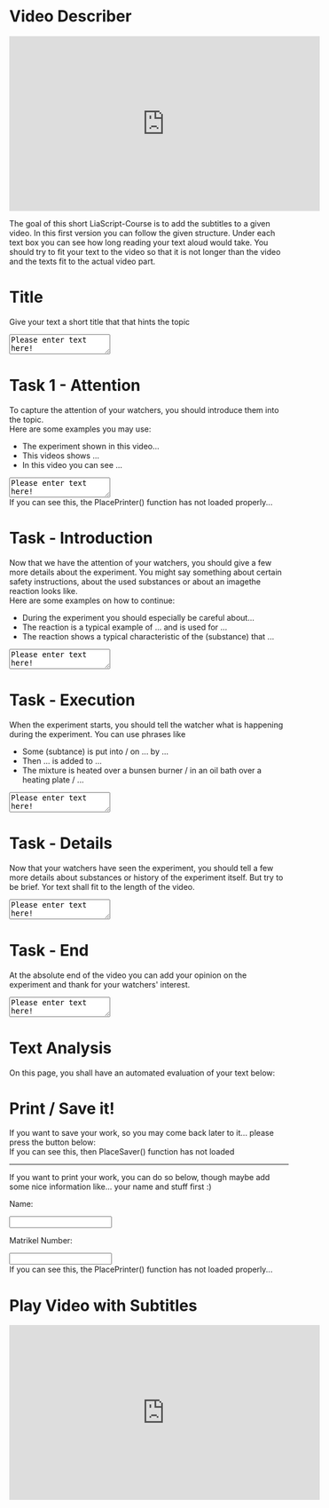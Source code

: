 <!--
author:   Anja Voigt

email:    anjvoi1@web.de

version:  0.0.1

language: en

narrator: US English Female






script: /LiaScriptImageDescriber/imageDescriberFunctions.js
script: /LiaScriptImageDescriber/ImageDescriber.js
script: https://cdn.jsdelivr.net/gh/Anjuschenka/Subtitle-Adder@main/LiaScriptImageDescriber/userTasks.js
script: https://cdn.jsdelivr.net/simplemde/latest/simplemde.min.js
script: https://cdn.jsdelivr.net/gh/gelbeforelle/thesaurus@0.1.2-alpha/code.js
script: https://www.youtube.com//s//player//c4225c42//www-widgetapi.vflset//www-widgetapi.js

link: https://cdn.jsdelivr.net/gh/Anjuschenka/Subtitle-Adder@main/LiaScriptImageDescriber/style.css
link: https://cdn.jsdelivr.net/gh/Anjuschenka/Subtitle-Adder@main/LiaScriptImageDescriber/print.css

script: https://cdn.jsdelivr.net/gh/kaptn-seebar/english-lia@latest/base.js
import: https://raw.githubusercontent.com/liaTemplates/TextAnalysis/main/README.md

test: @Textanalysis.FULL
persistent: True

comment:  This is a small tool, which will help the user to learn how to propperly describe an image, a piece of code, or an graph.
-->

# Video Describer

<iframe src="https://video.tu-freiberg.de/media/embed?key=c49c659861d64aa2c74bc20540819db0&width=560&height=315&autoplay=false&controls=true&autolightsoff=false&loop=false&chapters=false&playlist=false&related=false&responsive=false&t=0" data-src="" class="iframeLoaded" width="560" height="315" frameborder="0" allowfullscreen="allowfullscreen" allowtransparency="true" scrolling="no" aria-label="media embed code" style=""></iframe>

The goal of this short LiaScript-Course is to add the subtitles to a given video. In this first version you can follow the given structure. Under each text box you can see how long reading your text aloud would take. You should try to fit your text to the video so that it is not longer than the video and the texts fit to the actual video part.

Title
================

Give your text a short title that that hints the topic

<textarea id="TitleTextArea" oninput="TBonChange(this)">Please enter text here!</textArea>

Task 1 - Attention  
================
        
To capture the attention of your watchers, you should introduce them into the topic. <br/>
Here are some examples you may use:

* The experiment shown in this video...
* This videos shows ...
* In this video you can see ...
            
<textarea id="AttentionTextArea" oninput="TBonChange(this)">Please enter text here!</textArea>

<div id="Attention">If you can see this, the PlacePrinter() function has not loaded properly...</div>

<script> PlaceSpeak("Attention") </script>


Task - Introduction
==============

Now that we have the attention of your watchers, you should give a few more details about the experiment. You might say something about certain safety instructions, about the used substances or about an imagethe reaction looks like. <br/>
Here are some examples on how to continue:

* During the experiment you should especially be careful about...
* The reaction is a typical example of ... and is used for ...
* The reaction shows a typical characteristic of the (substance) that ...

<textarea id="IntroductionTextArea" oninput="TBonChange(this)">Please enter text here!</textArea>
<div id="Introduction"></div>

<script>
    PlaceSpeak("Introduction");
</script>

Task - Execution
==============

When the experiment starts, you should tell the watcher what is happening during the experiment. You can use phrases like

* Some (subtance) is put into / on ... by ...
* Then ... is added to ...
* The mixture is heated over a bunsen burner / in an oil bath over a heating plate / ...

<textarea id="ExecutionTextArea" oninput="TBonChange(this)" onchange="console.log(update(this.innerHTML))">Please enter text here!</textArea>

<div id="Execution"></div>

<script>
    PlaceSpeak("Execution");
</script>

Task - Details
==============

Now that your watchers have seen the experiment, you should tell a few more details about substances or history of the experiment itself. But try to be brief. Yor text shall fit to the length of the video.

<textarea id="DetailsTextArea" oninput="TBonChange(this)">Please enter text here!</textArea>

<div id="Details"></div>

<script>
    PlaceSpeak("Details");
</script>

Task - End
=================

At the absolute end of the video you can add your opinion on the experiment and thank for your watchers' interest.

<textarea id="EndTextArea" oninput="TBonChange(this)">Please enter text here!</textArea>

<div id="End"></div>

<script>
    PlaceSpeak("End");
</script>

# Text Analysis

On this page, you shall have an automated evaluation of your text below:
<div id="TestPlace"></div>

<script>
    let analysis = "";
    let main = document.getElementById("TestPlace");

    function appendText(name){
    let attention = document.getElementById(name);
    let paragraph = document.createElement("p");
    console.log("Appending: " + attention.value);
    paragraph.innerHTML = attention.value;

    analysis = analysis.concat(attention.value);
    analysis = analysis.concat(" \n ");
    //main.append(paragraph);
    }

    appendText("AttentionTextArea");
    appendText("IntroductionTextArea");
    appendText("ExecutionTextArea");
    appendText("DetailsTextArea");
    appendText("EndTextArea");

    console.log(analysis);
    let textArray = analysis.split(" ");
    analysis = analysis.toLowerCase();
    analysis = analysis.replace(".","");
    analysis = analysis.replace(",","");
    analysis = analysis.replace("?","");
    analysis = analysis.replace("!","");
    analysis = analysis.replace("-","");
    //analysis.replace("the", "");

    let array = analysis.split(" ");
    console.log(array);

    let paragraph = document.createElement("p");
    let reworkDiv = document.createElement("div");
    reworkDiv.setAttribute("class","rework")
    let head = document.createElement("h3");
    let info = document.createElement("h4");
    head.innerHTML="Frequently used words are highlighted";
    info.innerHTML = "Hover over a word to see synonyms. If a word can have different meanings, each is listed in a seperate line. Each meaning is marked as noun, adjective or verb in [square brackets].";
    let hline = document.createElement("hr");
    let titleText = document.getElementById("TitleTextArea").value;
    let title = document.createElement("h3");
    title.innerHTML = titleText;
    
    paragraph.appendChild(head);
    paragraph.appendChild(info);
    paragraph.appendChild(hline);
    reworkDiv.appendChild(paragraph);
        reworkDiv.appendChild(title);

    paragraph = document.createElement("p");
    
    for(let i = 0; i<array.length; i++){
        if(array[i] == "\n"){
            reworkDiv.appendChild(paragraph);
            paragraph = document.createElement("p");
        }
        else{
        let matches = 0;
        let result = 0;
        for(let j = 0; j<i; j++){
            if(array[j] == array[i]) matches++;
        }
        let nextSpan = document.createElement("span");
        nextSpan.innerHTML = textArray[i] + " ";
        for(let j=0; j<array.length; j++) if(array[j] == array[i]) result++;
            console.log(array[i] +" at index " + i + " found " + result + " times");
        if(result > array.length/20 && result > 1){
            console.log(array[i] + " is frequently used");
            nextSpan.setAttribute("class", "frequent");
            nextSpan.setAttribute("style","background:red");
            let currWord = array[i].toLowerCase();
            if(Object.hasOwn(thesaurus, currWord)) nextSpan.setAttribute("title", thesaurus[currWord]);
            else nextSpan.setAttribute("title", "No synonyms found!");
        }
        if(matches == 0) {
            console.log(array[i] +" was found " + result + " times");
        }

        paragraph.appendChild(nextSpan);
        }
    }
    console.log(reworkDiv);
    if(document.getElementById("TestPlace").querySelector(".rework")) document.getElementById("TestPlace").querySelector(".rework").remove();
    document.getElementById("TestPlace").appendChild(reworkDiv);
</script>

<script>  
        let array = Array.of("Attention", "Introduction", "Execution", "Details", "End");
        let fullText ="";
        for(let i=0; i<5; i++){
            
            let currID = array[i] + "TextArea";
            console.log(currID)
            
            if(!(document.getElementById(currID) == null)) fullText += document.getElementById(currID).value;
            
            console.log(currID)
        }
        
        console.log("Speaking time is calculated for:");
        console.log(fullText);
        let text = Textanalysis("speakingtime", fullText);
        console.log(text);
        document.getElementById("TestPlace").innerHTML=text;
</script>

# Print / Save it!
<html>
<head>
    <style> 
        .test {
            display: none;
        }
    </style>
</head>

<body>

<div class="example-screen">
If you want to save your work, so you may come back later to it... please press the button below:
</div>

<div id="Saver" class="example-screen">If you can see this, then PlaceSaver() function has not loaded</div>

<script>
function PlaceSaver() {
    let btn = document.createElement("button");
    btn.onclick = function() {
        DownloadFile();
    };
    btn.innerHTML = "Download here!";
    document.getElementById("Saver").innerHTML = "";
    document.getElementById("Saver").appendChild(btn);
}

function DownloadFile() {
    let dataheap = {
        "source" : ImgUrlLink,
        "text" : TBcontent
    };

    let json = JSON.stringify(dataheap);
    json = [json];
    let blob1 = new Blob(json, {type: "text/plain, charset=utf8"});
    let isIE = false;
    if(isIE) {
        window.navigator.msSaveBlob(blob1, "ImageDiscriber.json");
    } else {
        let url = window.url || window.webkitURL;
        link = url.createObjectURL(blob1);
        var a = document.createElement("a");
        a.download = "ImageDiscriber.json";
        a.href = link;
        document.body.appendChild(a);
        a.click();
        document.body.removeChild(a);
    }
}

PlaceSaver()

</script>

---

If you want to print your work, you can do so below, though maybe add some nice information like... your name and stuff first :)

Name:

<input id="NameBox" oninput="OnNameChange(this)" class="example-screen">

Matrikel Number:

<input id="MatBox" oninput="OnNameChange(this)" class="example-screen">

<div id="Printer" class="example-screen">If you can see this, the PlacePrinter() function has not loaded properly...</div>

<script>

    let TBcontent = {};
let NameContent = {};
let ImgUrlLink = "https://www.mebis.bayern.de/wp-content/uploads/sites/2/2015/05/Test_00.jpg";
let intervallRunning = 0;


function PlacePrinter() {
    let btn = document.createElement("button");
    btn.innerHTML = "Print";
    btn.onclick = function() {
        PrintDocument();
    }
    document.getElementById("Printer").innerHTML = "";
    document.getElementById("Printer").appendChild(btn);
    //todo
}

function PrintDocument() {
    let w = window.open();
    let div_to_print = document.createElement("div");
    let table = document.createElement("table");
    let tableRow1 = document.createElement("tr");
    //table row 1:
    //image
    let img = document.createElement("img");
    img.id = "pr_Img"
    img.src = ImgUrlLink;
    let colImage = document.createElement("td");
    colImage.appendChild(img);
    
    //author information
    let AuthorName = document.createElement("div");
    AuthorName.innerHTML = document.getElementById("NameBox").value;
    let MatrNb = document.createElement("div");
    MatrNb.innerHTML = document.getElementById("MatBox").value;

    let authorInfo = document.createElement("td");  
    authorInfo.appendChild(document.createTextNode("Name:"));
    authorInfo.appendChild(AuthorName);
    authorInfo.appendChild(document.createTextNode("Matrikl Nbr:"));
    authorInfo.appendChild(MatrNb);
    
    colImage.style = "width: 50%"
    authorInfo.style = "width: 50%"
    tableRow1.appendChild(colImage);
    tableRow1.appendChild(authorInfo);
    //table
    table.appendChild(tableRow1);

    let tableRow2 = document.createElement("tr");
    // table row 2:
    let tb_div = document.createElement("td"); 
    tb_div.colSpan = 2; 
    let printKeys = Object.keys(TBcontent);
    for(let printText of printKeys) {
        temp = document.createElement("div")
        let contentText = TBcontent[printText];
        contentText = contentText.split("\n");
        for(let txt of contentText) {
            temp.appendChild(document.createTextNode(txt));
            temp.appendChild(document.createElement("br"));
        }
        tb_div.appendChild(temp);
        tb_div.appendChild(document.createElement("br"));
    }
    tableRow2.appendChild(tb_div);
    table.appendChild(tableRow2);

    //Add text to the printing file:
    let textDiv = document.createElement("div");

    function createParagraph(name){
    let attention = document.getElementById(name);
    let paragraph = document.createElement("p");
    console.log("Appending: " + attention.value);
    paragraph.innerHTML = attention.value;

    //analysis = analysis.concat(attention.value);
    //analysis = analysis.concat(" \n ");
    //main.append(paragraph);
    return paragraph;
    }

    let printTitle = document.createElement("h3");
    printTitle.innerHTML = document.getElementById("TitleTextArea").value;


    textDiv.appendChild(printTitle);
    textDiv.appendChild(createParagraph("AttentionTextArea"));
    textDiv.appendChild(createParagraph("IntroductionTextArea"));
    textDiv.appendChild(createParagraph("ExecutionTextArea"));
    textDiv.appendChild(createParagraph("DetailsTextArea"));
    textDiv.appendChild(createParagraph("EndTextArea"));

    //Add all divs we want to have printed:
    
    div_to_print.appendChild(table);
    div_to_print.appendChild(textDiv);
    
    //console.log(div_to_print.innerHTML);
    let printContent = div_to_print.innerHTML;

    //w.document.body.appendChild(document.getElementsByClassName("print")[0]);

    w.document.body.appendChild(div_to_print);
    //w.document.write(document.getElementsByClassName("print")[0].innerH‌​TML);
    w.print();
    w.close();}

    PlacePrinter();
  </script>

# Play Video with Subtitles
<iframe src="https://video.tu-freiberg.de/media/embed?key=c49c659861d64aa2c74bc20540819db0&width=560&height=315&autoplay=false&controls=true&autolightsoff=false&loop=false&chapters=false&playlist=false&related=false&responsive=false&t=0" data-src="" class="iframeLoaded" width="560" height="315" frameborder="0" allowfullscreen="allowfullscreen" allowtransparency="true" scrolling="no" aria-label="media embed code" style=""></iframe>

<script>
    let Paragraph = class {
        constructor(text, time1, time2) {
            this.text = text;
            this.time1 = time1;
            this.time2 = time2;
        }
    };
//console.log(Paragraph.name); not necessary, I think
Text_Attention = getElementById("Attention").value;
Speak_Attention = Textanalysis("speakingtime", Text_Attention);
//Time_Attention aus Speak_Attention herausfiltern als Sekunden
//Time1_Attention = 0;
//Time2_Attention = Time1_Attention + Time_Attention;
Text_Introduction = getElementById("Introduction").value;
Speak_Introduction = Textanalysis("speakingtime", Text_Introduction);
//Time_Introduction bitte aus Speak_Introduction herausfiltern als Sekunden
//Time1_Introduction = Time2_Attention;
//Time2_Introduction = Time1_Introduction + Time_Introduction;
Text_Execution = getElementById("Execution").value;
Speak_Execution = Textanalysis("speakingtime", Text_Execution);
//Time_Execution bitte aus Speak_Execution herausfiltern als Sekunden
//Time1_Execution = Time2_Introduction;
//Time2_Execution = Time1_Execution + Time_Execution;
Text_Details = getElementById("Details").value;
Speak_Details = Textanalysis("speakingtime", Text_Details);
//Time_Details bitte aus Speak_Details herausfiltern als Sekunden
//Time1_Details = Time2_Execution;
//Time2_Details = Time1_Details + Time_Details;
Text_End = getElementById("End").value;
Speak_End = Textanalysis("speakingtime", Text_End);
//Time_End bitte aus Speak_End herausfiltern als Sekunden
//Time1_End = Time2_Details;
//Time2_End = Time1_End + Time_End;

//Button, der gleichzeitig Video startet und die Systemzeit einspeichert. Diese wird auf alle Zeiten der Paragraphen addiert, woraufhin der jeweils angezeigte Text im entsprechenden Zeitraum angezeigt und anschließend wieder ausgeblendet wird.
</script>

</body>
</html>